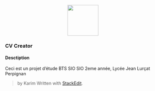 <p>
<center>
<img src="https://image.flaticon.com/icons/svg/942/942782.svg" width="100"></img>
</center>
</p>

### CV Creator

#### Desctiption

Ceci est un projet d’étude BTS SIO SIO 2eme année, Lycée Jean Lurçat Perpignan

> by Karim
> Written with [StackEdit](https://stackedit.io/).